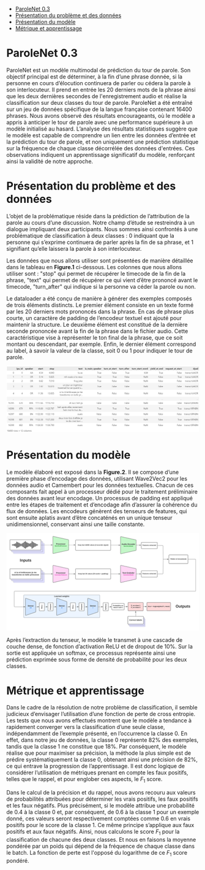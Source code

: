 - [ParoleNet 0.3](#parolenet-03)
- [Présentation du problème et des données](#présentation-du-problème-et-des-données)
- [Présentation du modèle](#présentation-du-modèle)
- [Métrique et apprentissage](#métrique-et-apprentissage)

# ParoleNet 0.3

ParoleNet est un modèle multimodal de prédiction du tour de parole. Son objectif principal est de déterminer, à la fin d’une phrase donnée, si la personne en cours d’élocution continuera de parler ou cédera la parole à son interlocuteur. Il prend en entrée les 20 derniers mots de la phrase ainsi que les deux dernières secondes de l'enregistrement audio et réalise la classification sur deux classes du tour de parole. ParoleNet a été entraîné sur un jeu de données spécifique de la langue française contenant 16400 phrases. Nous avons observé des résultats encourageants, où le modèle a appris à anticiper le tour de parole avec une performance supérieure à un modèle initialisé au hasard. L’analyse des résultats statistiques suggère que le modèle est capable de comprendre un lien entre les données d’entrée et la prédiction du tour de parole, et non uniquement une prédiction statistique sur la fréquence de chaque classe décorrélée des données d'entrées. Ces observations indiquent un apprentissage significatif du modèle, renforçant ainsi la validité de notre approche.

# Présentation du problème et des données

L’objet de la problématique réside dans la prédiction de l’attribution de la parole au cours d’une discussion. Notre champ d’étude se restreindra à un dialogue impliquant deux participants. Nous sommes ainsi confrontés à une problématique de classification à deux classes : $0$ indiquant que la personne qui s’exprime continuera de parler après la fin de sa phrase, et $1$ signifiant qu’elle laissera la parole à son interlocuteur. 

Les données que nous allons utiliser sont présentées de manière détaillée dans le tableau en $\textbf{Figure.1}$ ci-dessous. Les colonnes que nous allons utiliser sont : "stop" qui permet de récupérer le timecode de la fin de la phrase, "text" qui permet de récupérer ce qui vient d’être prononcé avant le timecode, "turn_after" qui indique si la personne va céder la parole ou non. 

Le dataloader a été conçu de manière à générer des exemples composés de trois éléments distincts. Le premier élément consiste en un texte formé par les 20 derniers mots prononcés dans la phrase. En cas de phrase plus courte, un caractère de padding de l’encodeur textuel est ajouté pour maintenir la structure. Le deuxième élément est constitué de la dernière seconde prononcée avant la fin de la phrase dans le fichier audio. Cette caractéristique vise à représenter le ton final de la phrase, que ce soit montant ou descendant, par exemple. Enfin, le dernier élément correspond au label, à savoir la valeur de la classe, soit $0$ ou $1$ pour indiquer le tour de parole.

![Texte alternatif](images/dataset.png)

# Présentation du modèle

Le modèle élaboré est exposé dans la $\textbf{Figure.2}$. Il se compose d’une première phase d’encodage des données, utilisant Wave2Vec2 pour les données audio et Camembert pour les données textuelles. Chacun de ces composants fait appel à un processeur dédié pour le traitement préliminaire des données avant leur encodage. Un processus de padding est appliqué entre les étapes de traitement et d’encodage afin d’assurer la cohérence du flux de données. Les encodeurs génèrent des tenseurs de features, qui sont ensuite aplatis avant d’être concaténés en un unique tenseur unidimensionnel, conservant ainsi une taille constante.

![Texte alternatif](images/schema.png)

Après l’extraction du tenseur, le modèle le transmet à une cascade de couche dense, de fonction d’activation ReLU et de dropout de 10%. Sur la sortie est appliquée un softmax, ce processus représente ainsi une prédiction exprimée sous forme de densité de probabilité pour les deux classes.

# Métrique et apprentissage

Dans le cadre de la résolution de notre problème de classification, il semble judicieux d’envisager l’utilisation d’une fonction de perte de cross entropie. Les tests que nous avons effectués montrent que le modèle a tendance à rapidement converger vers la classification d’une seule classe, indépendamment de l’exemple présenté, en l’occurrence la classe $0$. En effet, dans notre jeu de données, la classe $0$ représente 82% des exemples, tandis que la classe $1$ ne constitue que 18%. Par conséquent, le modèle réalise que pour maximiser sa précision, la méthode la plus simple est de prédire systématiquement la classe $0$, obtenant ainsi une précision de 82%, ce qui entrave la progression de l’apprentissage. Il est donc logique de considérer l’utilisation de métriques prenant en compte les faux positifs, telles que le rappel, et pour englober ces aspects, le $F_1$ score. 

Dans le calcul de la précision et du rappel, nous avons recouru aux valeurs de probabilités attribuées pour déterminer les vrais positifs, les faux positifs et les faux négatifs. Plus précisément, si le modèle attribue une probabilité de $0.4$ à la classe $0$ et, par conséquent, de $0.6$ à la classe $1$ pour un exemple donné, ces valeurs seront respectivement comptées comme $0.6$ en vrais positifs pour le score de la classe $1$. Ce même principe s’applique aux faux positifs et aux faux négatifs. Ainsi, nous calculons le score $F_1$ pour la classification de chacune des deux classes. Et nous en faisons la moyenne pondérée par un poids qui dépend de la fréquence de chaque classe dans le batch. La fonction de perte est l'opposé du logarithme de ce $F_1$ score pondéré.
